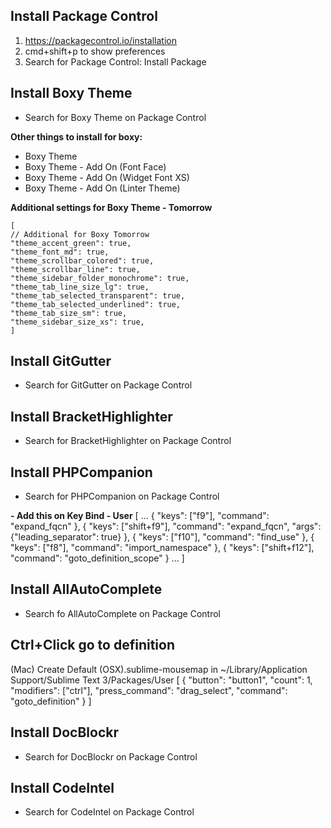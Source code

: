 ## Install Package Control

1. https://packagecontrol.io/installation
2. cmd+shift+p to show preferences
3. Search for Package Control: Install Package

## Install Boxy Theme
* Search for Boxy Theme on Package Control

**Other things to install for boxy:**

- Boxy Theme
- Boxy Theme - Add On (Font Face)
- Boxy Theme - Add On (Widget Font XS)
- Boxy Theme - Add On (Linter Theme)

**Additional settings for Boxy Theme - Tomorrow**
```
[
// Additional for Boxy Tomorrow
"theme_accent_green": true,
"theme_font_md": true,
"theme_scrollbar_colored": true,
"theme_scrollbar_line": true,
"theme_sidebar_folder_monochrome": true,
"theme_tab_line_size_lg": true,
"theme_tab_selected_transparent": true,
"theme_tab_selected_underlined": true,
"theme_tab_size_sm": true,
"theme_sidebar_size_xs": true,
]
```
## Install GitGutter
* Search for GitGutter on Package Control
## Install BracketHighlighter
* Search for BracketHighlighter on Package Control
## Install PHPCompanion
* Search for PHPCompanion on Package Control

**- Add this on Key Bind - User**
    [
       ...
        { "keys": ["f9"], "command": "expand_fqcn" },
        { "keys": ["shift+f9"], "command": "expand_fqcn", "args": {"leading_separator": true} },
        { "keys": ["f10"], "command": "find_use" },
        { "keys": ["f8"], "command": "import_namespace" },
        { "keys": ["shift+f12"], "command": "goto_definition_scope" }
        ...
    ]
## Install AllAutoComplete
* Search fo AllAutoComplete on Package Control
## Ctrl+Click go to definition
(Mac)
Create Default (OSX).sublime-mousemap in ~/Library/Application Support/Sublime Text 3/Packages/User
	[
	    {
	        "button": "button1", 
	        "count": 1, 
	        "modifiers": ["ctrl"],
	        "press_command": "drag_select",
	        "command": "goto_definition"
	    }
	]
## Install DocBlockr
* Search for DocBlockr on Package Control
## Install CodeIntel
* Search for CodeIntel on Package Control
